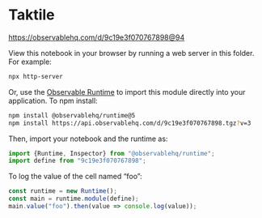 # Taktile

https://observablehq.com/d/9c19e3f070767898@94

View this notebook in your browser by running a web server in this folder. For
example:

~~~sh
npx http-server
~~~

Or, use the [Observable Runtime](https://github.com/observablehq/runtime) to
import this module directly into your application. To npm install:

~~~sh
npm install @observablehq/runtime@5
npm install https://api.observablehq.com/d/9c19e3f070767898.tgz?v=3
~~~

Then, import your notebook and the runtime as:

~~~js
import {Runtime, Inspector} from "@observablehq/runtime";
import define from "9c19e3f070767898";
~~~

To log the value of the cell named “foo”:

~~~js
const runtime = new Runtime();
const main = runtime.module(define);
main.value("foo").then(value => console.log(value));
~~~
